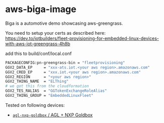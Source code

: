 # aws-biga-image
Biga is a automotive demo showcasing aws-greengrass.

You need to setup your certs as described here:
https://dev.to/iotbuilders/fleet-provisioning-for-embedded-linux-devices-with-aws-iot-greengrass-4h8b

add this to build/conf/local.conf
```bash
PACKAGECONFIG:pn-greengrass-bin = "fleetprovisioning"
GGV2_DATA_EP     = "xxx-ats.iot.<your aws region>.amazonaws.com"
GGV2_CRED_EP     = "xxx.iot.<your aws region>.amazonaws.com"
GGV2_REGION      = "<your aws region>"
GGV2_THING_NAME  = "ELThing"
# we got this from the cloudformation
GGV2_TES_RALIAS  = "GGTokenExchangeRoleAlias" 
GGV2_THING_GROUP = "EmbeddedLinuxFleet"
```

Tested on following devices:
- [`agl-nxp-goldbox` / AGL + NXP Goldbox](/meta-aws-demos/conf/devices/agl-nxp-goldbox/README.md)
